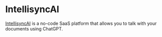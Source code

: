 # IntellisyncAI

[IntellisyncAI](https://www.intellisyncai.com/) is a no-code SaaS platform that allows you to talk with your documents using ChatGPT.